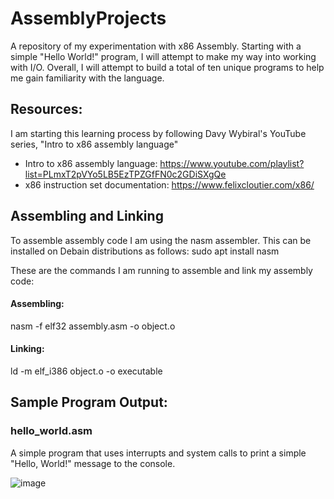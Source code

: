 # AssemblyProjects
A repository of my experimentation with x86 Assembly. Starting with a simple "Hello World!" program, I will attempt to make my way into working with I/O. Overall, I will attempt to build a total of ten unique programs to help me gain familiarity with the language.

## Resources:

I am starting this learning process by following Davy Wybiral's YouTube series, "Intro to x86 assembly language"

- Intro to x86 assembly language: https://www.youtube.com/playlist?list=PLmxT2pVYo5LB5EzTPZGfFN0c2GDiSXgQe
- x86 instruction set documentation: https://www.felixcloutier.com/x86/

## Assembling and Linking

To assemble assembly code I am using the nasm assembler. This can be installed on Debain distributions as follows:
sudo apt install nasm

These are the commands I am running to assemble and link my assembly code:

#### Assembling:
nasm -f elf32 assembly.asm -o object.o

#### Linking:
ld -m elf_i386 object.o -o executable

## Sample Program Output:

### hello_world.asm

A simple program that uses interrupts and system calls to print a simple "Hello, World!" message to the console.

![image](https://github.com/Zenny00/AssemblyProjects/assets/99524099/ee72f9a2-ffda-4ed2-8e01-62e417ad0c86)
